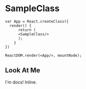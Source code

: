 SampleClass
===========================

```playground_norender
var App = React.createClass({
  render() {
      return (
      <SampleClass/>
      );
    }
})

ReactDOM.render(<App/>, mountNode);
```

## Look At Me
I'm docs! Inline.
